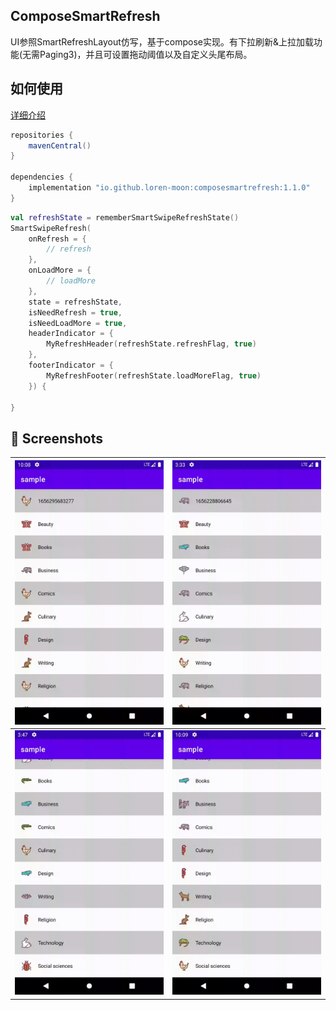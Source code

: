 ## ComposeSmartRefresh
UI参照SmartRefreshLayout仿写，基于compose实现。有下拉刷新&上拉加载功能(无需Paging3)，并且可设置拖动阈值以及自定义头尾布局。

## 如何使用
[详细介绍](https://juejin.cn/post/7113733273561333797)

```gradle
repositories {
    mavenCentral()
}

dependencies {
    implementation "io.github.loren-moon:composesmartrefresh:1.1.0"
}
```

```kotlin
val refreshState = rememberSmartSwipeRefreshState()
SmartSwipeRefresh(
    onRefresh = {
        // refresh
    },
    onLoadMore = {
        // loadMore
    },
    state = refreshState,
    isNeedRefresh = true,
    isNeedLoadMore = true,
    headerIndicator = {
        MyRefreshHeader(refreshState.refreshFlag, true)
    },
    footerIndicator = {
        MyRefreshFooter(refreshState.loadMoreFlag, true)
    }) {
    
}
```

## :camera_flash: Screenshots

<img src="/snapshot/refresh_success.gif" width="260">|<img src="/snapshot/refresh_error.gif" width="260">
---|---
<img src="/snapshot/load_success.gif" width="260">|<img src="/snapshot/load_error.gif" width="260">
